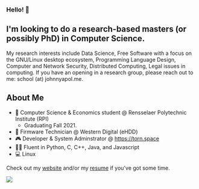 ### Hello! 👋

## I'm looking to do a research-based masters (or possibly PhD) in Computer Science.
My research interests include Data Science, Free Software with a focus on the GNU/Linux desktop ecosystem, Programming
Language Design, Computer and Network Security, Distributed Computing, Legal issues in computing.
If you have an opening in a research group, please reach out to me: school (at) johnnyapol.me.

## About Me

- 🏫 Computer Science & Economics student @ Rensselaer Polytechnic Institute (RPI)
  - Graduating Fall 2021.
- 💾  Firmware Technician @ Western Digital (eHDD)
- 🎮  Developer & System Adminstrator @ https://torn.space
- 👨‍💻  Fluent in Python, C, C++, Java, and Javascript
- 💻  Linux

Check out my [website](https://johnnyapol.me) and/or my [resume](https://johnnyapol.me/resume.pdf) if you've got some time.



![](https://komarev.com/ghpvc/?username=johnnyapol&label=Visitor+#)
